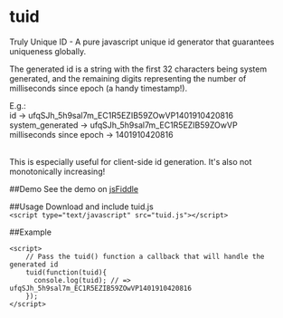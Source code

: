 tuid
====

Truly Unique ID - A pure javascript unique id generator that guarantees uniqueness globally.<br/>

The generated id is a string with the first 32 characters being system generated, and the remaining digits representing the number of milliseconds since epoch (a handy timestamp!). <br/>

E.g.:<br/>
id -> ufqSJh_5h9sal7m_EC1R5EZIB59ZOwVP1401910420816<br/>
system_generated -> ufqSJh_5h9sal7m_EC1R5EZIB59ZOwVP<br/>
milliseconds since epoch -> 1401910420816<br/><br/>

This is especially useful for client-side id generation. It's also not monotonically increasing!

##Demo
See the demo on <a href="http://jsfiddle.net/9AsmJ/1/" target="_blank">jsFiddle<a>

##Usage
Download and include tuid.js<br/>
```<script type="text/javascript" src="tuid.js"></script>```

##Example

```
<script>
    // Pass the tuid() function a callback that will handle the generated id
    tuid(function(tuid){
      console.log(tuid); // => ufqSJh_5h9sal7m_EC1R5EZIB59ZOwVP1401910420816 
    });
</script>
```
